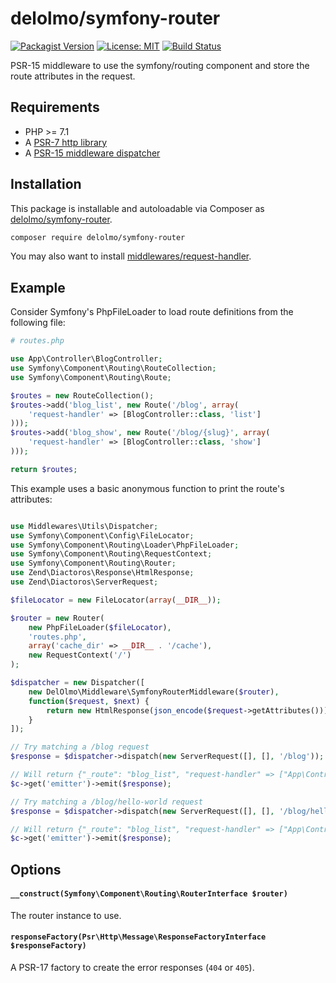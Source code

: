 # delolmo/symfony-router

 [![Packagist Version](https://img.shields.io/packagist/v/delolmo/symfony-router.svg?style=flat-square)](https://packagist.org/packages/delolmo/symfony-router)
 [![License: MIT](https://img.shields.io/badge/License-MIT-yellow.svg)](https://opensource.org/licenses/MIT)
 [![Build Status](https://travis-ci.org/delolmo/symfony-router.svg)](https://travis-ci.org/delolmo/symfony-router)

PSR-15 middleware to use the symfony/routing component and store the route attributes in the request.

## Requirements

* PHP >= 7.1
* A [PSR-7 http library](https://github.com/middlewares/awesome-psr15-middlewares#psr-7-implementations)
* A [PSR-15 middleware dispatcher](https://github.com/middlewares/awesome-psr15-middlewares#dispatcher)

## Installation

This package is installable and autoloadable via Composer as [delolmo/symfony-router](https://packagist.org/packages/delolmo/symfony-router).

```sh
composer require delolmo/symfony-router
```

You may also want to install [middlewares/request-handler](https://packagist.org/packages/middlewares/request-handler).

## Example

Consider Symfony's PhpFileLoader to load route definitions from the following file:

``` php
# routes.php

use App\Controller\BlogController;
use Symfony\Component\Routing\RouteCollection;
use Symfony\Component\Routing\Route;

$routes = new RouteCollection();
$routes->add('blog_list', new Route('/blog', array(
    'request-handler' => [BlogController::class, 'list']
)));
$routes->add('blog_show', new Route('/blog/{slug}', array(
    'request-handler' => [BlogController::class, 'show']
)));

return $routes;

```

This example uses a basic anonymous function to print the route's attributes:

```php

use Middlewares\Utils\Dispatcher;
use Symfony\Component\Config\FileLocator;
use Symfony\Component\Routing\Loader\PhpFileLoader;
use Symfony\Component\Routing\RequestContext;
use Symfony\Component\Routing\Router;
use Zend\Diactoros\Response\HtmlResponse;
use Zend\Diactoros\ServerRequest;

$fileLocator = new FileLocator(array(__DIR__));

$router = new Router(
    new PhpFileLoader($fileLocator),
    'routes.php',
    array('cache_dir' => __DIR__ . '/cache'),
    new RequestContext('/')
);

$dispatcher = new Dispatcher([
    new DelOlmo\Middleware\SymfonyRouterMiddleware($router),
    function($request, $next) {
        return new HtmlResponse(json_encode($request->getAttributes()));
    }
]);

// Try matching a /blog request
$response = $dispatcher->dispatch(new ServerRequest([], [], '/blog'));

// Will return {"_route": "blog_list", "request-handler" => ["App\Controller\BlogController", "list"]}
$c->get('emitter')->emit($response);

// Try matching a /blog/hello-world request
$response = $dispatcher->dispatch(new ServerRequest([], [], '/blog/hello-world'));

// Will return {"_route": "blog_list", "request-handler" => ["App\Controller\BlogController", "list"], "slug" => "hello-world"}
$c->get('emitter')->emit($response);

```

## Options

#### `__construct(Symfony\Component\Routing\RouterInterface $router)`

The router instance to use.

#### `responseFactory(Psr\Http\Message\ResponseFactoryInterface $responseFactory)`

A PSR-17 factory to create the error responses (`404` or `405`).
